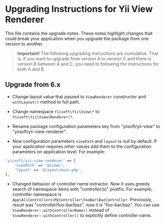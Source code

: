# Upgrading Instructions for Yii View Renderer

This file contains the upgrade notes. These notes highlight changes that could break your
application when you upgrade the package from one version to another.

> **Important!** The following upgrading instructions are cumulative. That is, if you want
> to upgrade from version A to version C and there is version B between A and C, you need
> to following the instructions for both A and B.

## Upgrade from 6.x

- Change layout value that passed to `ViewRenderer` constructor and `withLayout()` method to full path.
- Change namespace `Yiisoft\Yii\View\*` to `Yiisoft\Yii\View\Renderer\*`.
- Rename package configuration parameters key from "yiisoft/yii-view" to "yiisoft/yii-view-renderer".

- Now configuration parameters `viewPath` and `layout` is null by default. If your application requires other values add
  them to the configuration parameters on application level. For example:

```php
'yiisoft/yii-view-renderer' => [
    'viewPath' => '@views',
    'layout' => '@layout/main.php',
],
```

- Changed behavior of controller name extractor. Now it uses greedy search of namespace items with "controller(s)" 
  postfix. For example, controller namespace is `App\AllControllers\MyController\FooBar\BazController`. Previously,
  result was "controller/foo-bar/baz", now it is "foo-bar/baz". You can use `ViewRenderer::withControllerName()`
  instead of `ViewRenderer::withController()` to explicitly define controller name.
